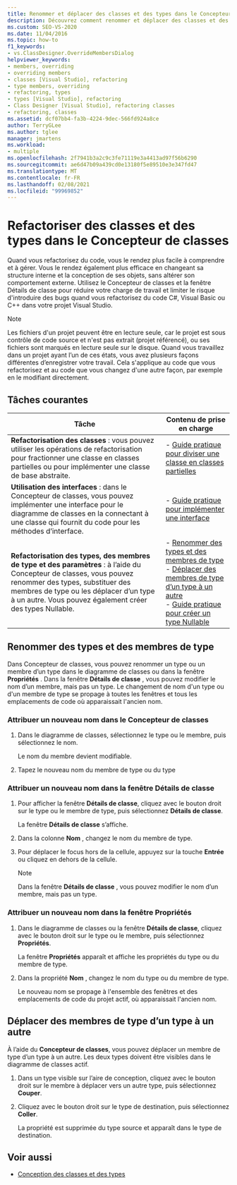 ```yaml
---
title: Renommer et déplacer des classes et des types dans le Concepteur de classes
description: Découvrez comment renommer et déplacer des classes et des types à l’aide de Concepteur de classes et de la fenêtre Détails de classe.
ms.custom: SEO-VS-2020
ms.date: 11/04/2016
ms.topic: how-to
f1_keywords:
- vs.ClassDesigner.OverrideMembersDialog
helpviewer_keywords:
- members, overriding
- overriding members
- classes [Visual Studio], refactoring
- type members, overriding
- refactoring, types
- types [Visual Studio], refactoring
- Class Designer [Visual Studio], refactoring classes
- refactoring, classes
ms.assetid: dcf07bb4-fa3b-4224-9dec-566fd924a8ce
author: TerryGLee
ms.author: tglee
manager: jmartens
ms.workload:
- multiple
ms.openlocfilehash: 2f7941b3a2c9c3fe71119e3a4413ad97f56b6290
ms.sourcegitcommit: ae6d47b09a439cd0e13180f5e89510e3e347fd47
ms.translationtype: MT
ms.contentlocale: fr-FR
ms.lasthandoff: 02/08/2021
ms.locfileid: "99969852"
---
```

# <a name="refactor-classes-and-types-in-class-designer"></a>Refactoriser des classes et des types dans le Concepteur de classes

Quand vous refactorisez du code, vous le rendez plus facile à comprendre et à gérer. Vous le rendez également plus efficace en changeant sa structure interne et la conception de ses objets, sans altérer son comportement externe. Utilisez le Concepteur de classes et la fenêtre Détails de classe pour réduire votre charge de travail et limiter le risque d'introduire des bugs quand vous refactorisez du code C#, Visual Basic ou C++ dans votre projet Visual Studio.

> [!NOTE]
> Les fichiers d'un projet peuvent être en lecture seule, car le projet est sous contrôle de code source et n'est pas extrait (projet référencé), ou ses fichiers sont marqués en lecture seule sur le disque. Quand vous travaillez dans un projet ayant l’un de ces états, vous avez plusieurs façons différentes d’enregistrer votre travail. Cela s'applique au code que vous refactorisez et au code que vous changez d'une autre façon, par exemple en le modifiant directement.

## <a name="common-tasks"></a>Tâches courantes

|Tâche|Contenu de prise en charge|
|----------| - |
|**Refactorisation des classes** : vous pouvez utiliser les opérations de refactorisation pour fractionner une classe en classes partielles ou pour implémenter une classe de base abstraite.|-   [Guide pratique pour diviser une classe en classes partielles](how-to-split-a-class-into-partial-classes.md)|
|**Utilisation des interfaces** : dans le Concepteur de classes, vous pouvez implémenter une interface pour le diagramme de classes en la connectant à une classe qui fournit du code pour les méthodes d’interface.|-   [Guide pratique pour implémenter une interface](how-to-implement-an-interface.md)|
|**Refactorisation des types, des membres de type et des paramètres** : à l’aide du Concepteur de classes, vous pouvez renommer des types, substituer des membres de type ou les déplacer d’un type à un autre. Vous pouvez également créer des types Nullable.|-   [Renommer des types et des membres de type](#rename-types-and-type-members)<br />-   [Déplacer des membres de type d’un type à un autre](#move-type-members-from-one-type-to-another)<br />-   [Guide pratique pour créer un type Nullable](how-to-create-a-nullable-type.md)|

## <a name="rename-types-and-type-members"></a>Renommer des types et des membres de type

Dans Concepteur de classes, vous pouvez renommer un type ou un membre d’un type dans le diagramme de classes ou dans la fenêtre **Propriétés** . Dans la fenêtre **Détails de classe** , vous pouvez modifier le nom d’un membre, mais pas un type. Le changement de nom d'un type ou d'un membre de type se propage à toutes les fenêtres et tous les emplacements de code où apparaissait l'ancien nom.

### <a name="rename-in-the-class-designer"></a>Attribuer un nouveau nom dans le Concepteur de classes

1. Dans le diagramme de classes, sélectionnez le type ou le membre, puis sélectionnez le nom.

     Le nom du membre devient modifiable.

2. Tapez le nouveau nom du membre de type ou du type

### <a name="rename-in-the-class-details-window"></a>Attribuer un nouveau nom dans la fenêtre Détails de classe

1. Pour afficher la fenêtre **Détails de classe**, cliquez avec le bouton droit sur le type ou le membre de type, puis sélectionnez **Détails de classe**.

     La fenêtre **Détails de classe** s’affiche.

2. Dans la colonne **Nom** , changez le nom du membre de type.

3. Pour déplacer le focus hors de la cellule, appuyez sur la touche **Entrée** ou cliquez en dehors de la cellule.

    > [!NOTE]
    > Dans la fenêtre **Détails de classe** , vous pouvez modifier le nom d’un membre, mais pas un type.

### <a name="rename-in-the-properties-window"></a>Attribuer un nouveau nom dans la fenêtre Propriétés

1. Dans le diagramme de classes ou la fenêtre **Détails de classe**, cliquez avec le bouton droit sur le type ou le membre, puis sélectionnez **Propriétés**.

     La fenêtre **Propriétés** apparaît et affiche les propriétés du type ou du membre de type.

2. Dans la propriété **Nom** , changez le nom du type ou du membre de type.

     Le nouveau nom se propage à l'ensemble des fenêtres et des emplacements de code du projet actif, où apparaissait l'ancien nom.

## <a name="move-type-members-from-one-type-to-another"></a>Déplacer des membres de type d’un type à un autre

À l’aide du **Concepteur de classes**, vous pouvez déplacer un membre de type d’un type à un autre. Les deux types doivent être visibles dans le diagramme de classes actif.

1. Dans un type visible sur l’aire de conception, cliquez avec le bouton droit sur le membre à déplacer vers un autre type, puis sélectionnez **Couper**.

2. Cliquez avec le bouton droit sur le type de destination, puis sélectionnez **Coller**.

     La propriété est supprimée du type source et apparaît dans le type de destination.

## <a name="see-also"></a>Voir aussi

- [Conception des classes et des types](designing-and-viewing-classes-and-types.md)
